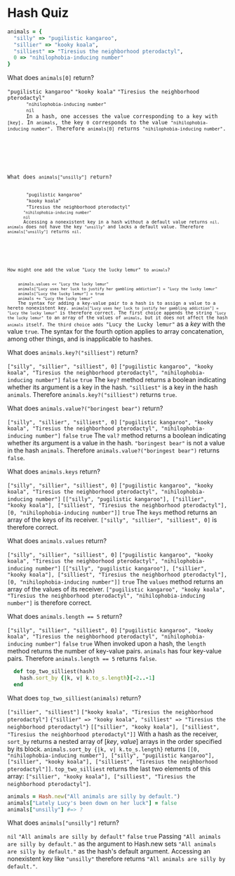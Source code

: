 # Hash Quiz

```ruby
animals = {
  "silly" => "pugilistic kangaroo",
  "sillier" => "kooky koala",
  "silliest" => "Tiresius the neighborhood pterodactyl",
  0 => "nihilophobia-inducing number"
}
```

<quiz>
  <question>
      <p>What does <code>animals[0]</code> return?</p>
      <answer><code>"pugilistic kangaroo"</code></answer>
      <answer><code>"kooky koala"</code></answer>
      <answer><code>"Tiresius the neighborhood pterodactyl"</answer>
      <answer correct><code>"nihilophobia-inducing number"</code></answer>
      <answer><code>nil</code></answer>
      <explanation>In a hash, one accesses the value corresponding to a key with <code>[key]</code>. In <code>animals</code>, the key <code>0</code> corresponds to the value <code>"nihilophobia-inducing number"</code>. Therefore <code>animals[0]</code> returns <code>"nihilophobia-inducing number"</code>.</explanation>
  </question>
</quiz>

<quiz>
  <question>
    <p>What does <code>animals["unsilly"]</code> return?</p>
      <answer><code>"pugilistic kangaroo"</code></answer>
      <answer><code>"kooky koala"</code></answer>
      <answer><code>"Tiresius the neighborhood pterodactyl"</answer>
      <answer><code>"nihilophobia-inducing number"</code></answer>
      <answer correct><code>nil</code></answer>
      <explanation>Accessing a nonexistent key in a hash without a default value returns <code>nil</code>. <code>animals</code> does not have the key <code>"unsilly"</code> and lacks a default value. Therefore <code>animals["unsilly"]</code> returns <code>nil</code>.</explanation>
  </question>
</quiz>

<quiz>
  <question>
    <p>How might one add the value "Lucy the lucky lemur" to <code>animals</code>?</p>
    <answer><code>animals.values << "Lucy the lucky lemur"</code></answer>
    <answer correct><code>animals["Lucy uses her luck to justify her gambling addiction"] = "Lucy the lucky lemur"</code></answer>
    <answer><code>animals["Lucy the lucky lemur"] = true</code></answer>
    <answer><code>animals += "Lucy the lucky lemur"</code></answer>
    <explanation>The syntax for adding a key-value pair to a hash is to assign a value to a hereto nonexistent key. <code>animals["Lucy uses her luck to justify her gambling addiction"] = "Lucy the lucky lemur"</code> is therefore correct. The first choice appends the string <code>"Lucy the lucky lemur"</code> to an array of the values of <code>animals</code>, but it does not affect the hash <code>animals</code> itself. The third choice adds </code>"Lucy the Lucky lemur"</code> as a <em>key</em> with the value <code>true</code>. The syntax for the fourth option applies to array concatenation, among other things, and is inapplicable to hashes.</explanation>
  </question>
</quiz>

<quiz>
  <question>
    <p>What does <code>animals.key?("silliest")</code> return?</p>
      <answer><code>["silly", "sillier", "silliest", 0]</code></answer>
      <answer><code>["pugilistic kangaroo", "kooky koala", "Tiresius the neighborhood pterodactyl", "nihilophobia-inducing number"]</code></answer>
      <answer><code>false</code></answer>
      <answer correct><code>true</code></answer>
      <explanation>The <code>key?</code> method returns a boolean indicating whether its argument is a key in the hash. <code>"silliest"</code> is a key in the hash <code>animals</code>. Therefore <code>animals.key?("silliest")</code> returns <code>true</code>. </explanation>
  </question>
</quiz>

<quiz>
  <question>
    <p>What does <code>animals.value?("boringest bear")</code> return?</p>
      <answer><code>["silly", "sillier", "silliest", 0]</code></answer>
      <answer><code>["pugilistic kangaroo", "kooky koala", "Tiresius the neighborhood pterodactyl", "nihilophobia-inducing number"]</code></answer>
      <answer correct><code>false</code></answer>
      <answer><code>true</code></answer>
      <explanation>The <code>val?</code> method returns a boolean indicating whether its argument is a value in the hash. <code>"boringest bear"</code> is not a value in the hash <code>animals</code>. Therefore <code>animals.value?("boringest bear")</code> returns <code>false</code>. </explanation>
  </question>
</quiz>

<quiz>
  <question>
    <p>What does <code>animals.keys</code> return?</p>
      <answer correct><code>["silly", "sillier", "silliest", 0]</code></answer>
      <answer><code>["pugilistic kangaroo", "kooky koala", "Tiresius the neighborhood pterodactyl", "nihilophobia-inducing number"]</code></answer>
      <answer><code>[["silly", "pugilistic kangaroo"], ["sillier", "kooky koala"], ["silliest", "Tiresius the neighborhood pterodactyl"], [0, "nihilophobia-inducing number"]]</code></answer>
      <answer><code>true</code></answer>
      <explanation>The <code>keys</code> method returns an array of the keys of its receiver. <code>["silly", "sillier", "silliest", 0]</code> is therefore correct.</explanation>
  </question>
</quiz>

<quiz>
  <question>
    <p>What does <code>animals.values</code> return?</p>
      <answer><code>["silly", "sillier", "silliest", 0]</code></answer>
      <answer correct><code>["pugilistic kangaroo", "kooky koala", "Tiresius the neighborhood pterodactyl", "nihilophobia-inducing number"]</code></answer>
      <answer><code>[["silly", "pugilistic kangaroo"], ["sillier", "kooky koala"], ["silliest", "Tiresius the neighborhood pterodactyl"], [0, "nihilophobia-inducing number"]]</code></answer>
      <answer><code>true</code></answer>
      <explanation>The <code>values</code> method returns an array of the values of its receiver. <code>["pugilistic kangaroo", "kooky koala", "Tiresius the neighborhood pterodactyl", "nihilophobia-inducing number"]</code> is therefore correct.</explanation>
  </question>
</quiz>

<quiz>
  <question>
    <p>What does <code>animals.length == 5</code> return?</p>
      <answer><code>["silly", "sillier", "silliest", 0]</code></answer>
      <answer><code>["pugilistic kangaroo", "kooky koala", "Tiresius the neighborhood pterodactyl", "nihilophobia-inducing number"]</code></answer>
      <answer correct><code>false</code></answer>
      <answer><code>true</code></answer>
      <explanation>When invoked upon a hash, the <code>length</code> method returns the number of key-value pairs. <code>animals</code> has four key-value pairs. Therefore <code>animals.length == 5</code> returns <code>false</code>.</explanation>
  </question>
</quiz>


  ```ruby
    def top_two_silliest(hash)
      hash.sort_by {|k, v| k.to_s.length}[-2..-1]
    end
  ```

<quiz>
  <question>
    <p>What does <code>top_two_silliest(animals)</code> return?</p>
      <answer><code>["sillier", "silliest"]</code></answer>
      <answer><code>["kooky koala", "Tiresius the neighborhood pterodactyl"]</code></answer>
      <answer><code>{"sillier" => "kooky koala", "silliest" => "Tiresius the neighborhood pterodactyl"}</code></answer>
      <answer correct><code>[["sillier", "kooky koala"], ["silliest", "Tiresius the neighborhood pterodactyl"]]</code></answer>
      <explanation>With a hash as the receiver, <code>sort_by</code> returns a nested array of [<em>key</em>,
      <em>value</em>] arrays in the order specified by its block. <code>animals.sort_by {|k, v| k.to_s.length}</code> returns <code>[[0, "nihilophobia-inducing number"], ["silly", "pugilistic kangaroo"], ["sillier", "kooky koala"], ["silliest", "Tiresius the neighborhood pterodactyl"]]</code>. <code>top_two_silliest</code> returns the last two elements of this array: <code>["sillier", "kooky koala"], ["silliest", "Tiresius the neighborhood pterodactyl"]</code>.</explanation>
  </question>
</quiz>

  ```ruby
  animals = Hash.new("All animals are silly by default.")
  animals["Lately Lucy's been down on her luck"] = false
  animals["unsilly"] #=> ?
  ```

<quiz>
  <question>
    <p>What does <code>animals["unsilly"]</code> return?</p>
      <answer><code>nil</code></answer>
      <answer correct><code>"All animals are silly by default"</code></answer>
      <answer><code>false</code></answer>
      <answer><code>true</code></answer>
      <explanation>Passing <code>"All animals are silly by default."</code> as the argument to Hash.new sets <code>"All animals are silly by default."</code> as the hash's default argument. Accessing an nonexistent key like <code>"unsilly"</code> therefore returns <code>"All animals are silly by default."</code>.</explanation>
  </question>
</quiz>
